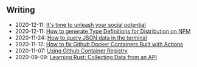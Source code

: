 ## Writing

* 2020-12-11: [It's time to unleash your social potential ](https://dev.to/davidmaceachern/it-s-time-to-unleash-your-social-potential-17jg)
* 2020-12-11: [How to generate Type Definitions for Distribution on NPM](https://dev.to/davidmaceachern/how-to-generate-type-definitions-for-distribution-on-npm-31mj)
* 2020-11-24: [How to query JSON data in the terminal](https://dev.to/davidmaceachern/how-to-query-json-data-in-the-terminal-3gin)
* 2020-11-12: [How to fix Github Docker Containers Built with Actions](https://dev.to/davidmaceachern/how-to-fix-github-docker-containers-built-with-actions-162k)
* 2020-11-07: [Using Github Container Registry](https://dev.to/davidmaceachern/using-github-container-registry-15m0)
* 2020-09-09: [Learning Rust: Collecting Data from an API](https://davidmaceachern.com/posts/collecting-data-from-an-api)
